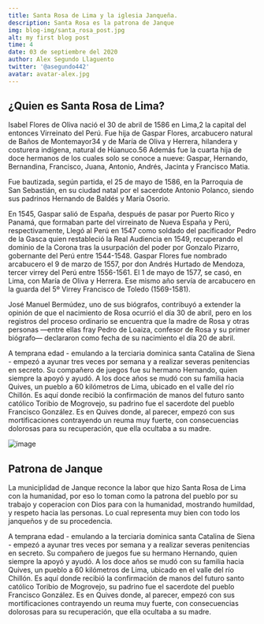 ```yaml
---
title: Santa Rosa de Lima y la iglesia Janqueña.
description: Santa Rosa es la patrona de Janque
img: blog-img/santa_rosa_post.jpg
alt: my first blog post
time: 4
date: 03 de septiembre del 2020
author: Alex Segundo Llaguento
twitter: '@asegundo442'
avatar: avatar-alex.jpg
---
```


## ¿Quien es Santa Rosa de Lima?

Isabel Flores de Oliva nació el 30 de abril de 1586 en Lima,2​ la capital del entonces Virreinato del Perú. Fue hija de Gaspar Flores, arcabucero natural de Baños de Montemayor3​4​ y de María de Oliva y Herrera, hilandera y costurera indígena, natural de Húanuco.5​6​ Además fue la cuarta hija de doce hermanos de los cuales solo se conoce a nueve: Gaspar, Hernando, Bernandina, Francisco, Juana, Antonio, Andrés, Jacinta y Francisco Matia.

Fue bautizada, según partida, el 25 de mayo de 1586, en la Parroquia de San Sebastián, en su ciudad natal por el sacerdote Antonio Polanco, siendo sus padrinos Hernando de Baldés y María Osorio.

En 1545, Gaspar salió de España, después de pasar por Puerto Rico y Panamá, que formaban parte del virreinato de Nueva España y Perú, respectivamente, Llegó al Perú en 1547 como soldado del pacificador Pedro de la Gasca quien restableció la Real Audiencia en 1549, recuperando el dominio de la Corona tras la usurpación del poder por Gonzalo Pizarro, gobernante del Perú entre 1544-1548. Gaspar Flores fue nombrado arcabucero el 9 de marzo de 1557, por don Andrés Hurtado de Mendoza, tercer virrey del Perú entre 1556-1561. El 1 de mayo de 1577, se casó, en Lima, con María de Oliva y Herrera. Ese mismo año servía de arcabucero en la guarda del 5º Virrey Francisco de Toledo (1569-1581).

José Manuel Bermúdez, uno de sus biógrafos, contribuyó a extender la opinión de que el nacimiento de Rosa ocurrió el día 30 de abril, pero en los registros del proceso ordinario se encuentra que la madre de Rosa y otras personas —entre ellas fray Pedro de Loaiza, confesor de Rosa y su primer biógrafo— declararon como fecha de su nacimiento el día 20 de abril.

A temprana edad - emulando a la terciaria dominica santa Catalina de Siena - empezó a ayunar tres veces por semana y a realizar severas penitencias en secreto. Su compañero de juegos fue su hermano Hernando, quien siempre la apoyó y ayudó. A los doce años se mudó con su familia hacia Quives, un pueblo a 60 kilómetros de Lima, ubicado en el valle del río Chillón. Es aquí donde recibió la confirmación de manos del futuro santo católico Toribio de Mogrovejo, su padrino fue el sacerdote del pueblo Francisco González. Es en Quives donde, al parecer, empezó con sus mortificaciones contrayendo un reuma muy fuerte, con consecuencias dolorosas para su recuperación, que ella ocultaba a su madre.

![image](./../blog_img/descarga.jpg)

## Patrona de Janque

La municiplidad de Janque reconce la labor que hizo Santa Rosa de Lima con la humanidad, por eso lo toman como la patrona del pueblo por su trabajo y coperacion con Dios para con la humanidad, mostrando humildad, y respeto hacia las personas. Lo cual representa muy bien con todo los janqueños y de su procedencia.

A temprana edad - emulando a la terciaria dominica santa Catalina de Siena - empezó a ayunar tres veces por semana y a realizar severas penitencias en secreto. Su compañero de juegos fue su hermano Hernando, quien siempre la apoyó y ayudó. A los doce años se mudó con su familia hacia Quives, un pueblo a 60 kilómetros de Lima, ubicado en el valle del río Chillón. Es aquí donde recibió la confirmación de manos del futuro santo católico Toribio de Mogrovejo, su padrino fue el sacerdote del pueblo Francisco González. Es en Quives donde, al parecer, empezó con sus mortificaciones contrayendo un reuma muy fuerte, con consecuencias dolorosas para su recuperación, que ella ocultaba a su madre.

